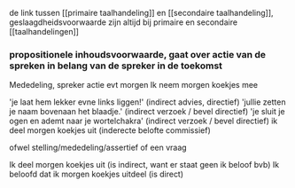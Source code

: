 de link tussen [[primaire taalhandeling]] en [[secondaire taalhandeling]], geslaagdheidsvoorwaarde zijn altijd bij primaire en secondaire [[taalhandelingen]]

### propositionele inhoudsvoorwaarde, gaat over actie van de spreken in belang van de spreker in de toekomst

Mededeling, spreker actie evt morgen
Ik neem morgen koekjes mee

'je laat hem lekker evne links liggen!' (indirect advies, directief)
'jullie zetten je naam bovenaan het blaadje.' (indirect verzoek / bevel directief)
'je sluit je ogen en ademt naar je wortelchakra' (indirect verzoek / bevel directief)
ik deel morgen koekjes uit (inderecte belofte commissief)

ofwel stelling/mededeling/assertief of een vraag



Ik deel morgen koekjes uit (is indirect, want er staat geen ik beloof bvb)
Ik beloofd dat ik morgen koekjes uitdeel (is direct)



